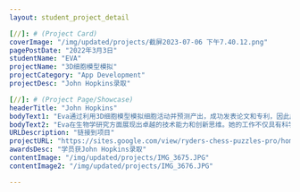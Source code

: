 ```yaml
---
layout: student_project_detail

[//]: # (Project Card)
coverImage: "/img/updated/projects/截屏2023-07-06 下午7.40.12.png"
pagePostDate: "2022年3月3日"
studentName: "EVA"
projectName: "3D细胞模型模拟"
projectCategory: "App Development"
projectDesc: "John Hopkins录取"

[//]: # (Project Page/Showcase)
headerTitle: "John Hopkins"
bodyText1: "Eva通过利用3D细胞模型模拟细胞活动并预测产出，成功发表论文和专利，因此成功获得了约翰·霍普金斯大学生物学专业的录取。"
bodyText2: "Eva在生物学研究方面展现出卓越的技术能力和创新思维。她的工作不仅具有科学严谨性，还表现出对复杂生物过程的深入理解，令人赞叹。"
URLDescription: "链接到项目"
projectURL: "https://sites.google.com/view/ryders-chess-puzzles-pro/home"
awardsDesc: "学员获John Hopkins录取"
contentImage: "/img/updated/projects/IMG_3675.JPG"
contentImage2: "/img/updated/projects/IMG_3676.JPG"

---
```

